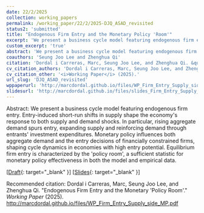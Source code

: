 ```yaml
---
date: 22/2/2025
collection: working_papers
permalink: /working_paper/22/2/2025-DJQ_ASAD_revisited
status2: 'submitted'
title: "Endogenous Firm Entry and the Monetary Policy 'Room'"
excerpt: 'We present a business cycle model featuring endogenous firm entry. Entry-induced short-run shifts in supply shape the economy&apos;s response to both supply and demand shocks. In particular, rising aggregate demand spurs entry, expanding supply and reinforcing demand through entrants&apos; investment expenditures. Monetary policy influences both aggregate demand and the entry decisions of financially constrained firms, shaping cycle dynamics in economies with high entry potential. Equilibrium firm entry is characterized by the &apos;policy room&apos;, a sufficient statistic for monetary policy effectiveness in both the model and empirical data.'
custom_excerpt: 'true'
abstract: 'We present a business cycle model featuring endogenous firm entry. Entry-induced short-run shifts in supply shape the economy&apos;s response to both supply and demand shocks. In particular, rising aggregate demand spurs entry, expanding supply and reinforcing demand through entrants&apos; investment expenditures. Monetary policy influences both aggregate demand and the entry decisions of financially constrained firms, shaping cycle dynamics in economies with high entry potential. Equilibrium firm entry is characterized by the &apos;policy room&apos;, a sufficient statistic for monetary policy effectiveness in both the model and empirical data.'
coauthors: 'Seung Joo Lee and Zhenghua Qi'
citation: 'Dordal i Carreras, Marc, Seung Joo Lee, and Zhenghua Qi. &quot;Endogenous Firm Entry and the Monetary &apos;Policy Room&apos;.&quot;  <i>Working Paper</i> (2025).'
cv_citation_authors: 'Dordal i Carreras, Marc, Seung Joo Lee, and Zhenghua Qi.'
cv_citation_other: '<i>Working Paper</i> (2025).'
url_slug: 'DJQ_ASAD_revisited'
wppaperurl: 'http://marcdordal.github.io/files/WP_Firm_Entry_Supply_side_MP.pdf'
slidesurl: 'http://marcdordal.github.io/files/slides_Firm_Entry_Supply_side_MP.pdf'
---
```

Abstract: We present a business cycle model featuring endogenous firm entry. Entry-induced short-run shifts in supply shape the economy&apos;s response to both supply and demand shocks. In particular, rising aggregate demand spurs entry, expanding supply and reinforcing demand through entrants&apos; investment expenditures. Monetary policy influences both aggregate demand and the entry decisions of financially constrained firms, shaping cycle dynamics in economies with high entry potential. Equilibrium firm entry is characterized by the &apos;policy room&apos;, a sufficient statistic for monetary policy effectiveness in both the model and empirical data.

[[Draft](http://marcdordal.github.io/files/WP_Firm_Entry_Supply_side_MP.pdf){: target="_blank" }] [[Slides](http://marcdordal.github.io/files/slides_Firm_Entry_Supply_side_MP.pdf){: target="_blank" }] 

Recommended citation: Dordal i Carreras, Marc, Seung Joo Lee, and Zhenghua Qi. "Endogenous Firm Entry and the Monetary 'Policy Room'."  <i>Working Paper</i> (2025). http://marcdordal.github.io/files/WP_Firm_Entry_Supply_side_MP.pdf